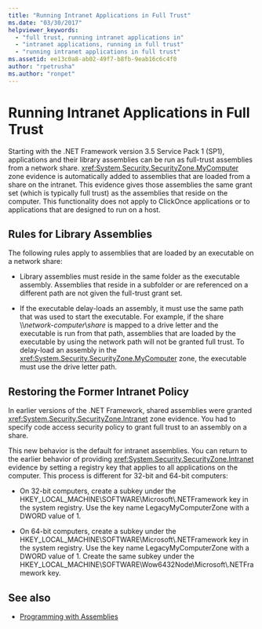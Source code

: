 ```yaml
---
title: "Running Intranet Applications in Full Trust"
ms.date: "03/30/2017"
helpviewer_keywords: 
  - "full trust, running intranet applications in"
  - "intranet applications, running in full trust"
  - "running intranet applications in full trust"
ms.assetid: ee13c0a8-ab02-49f7-b8fb-9eab16c6c4f0
author: "rpetrusha"
ms.author: "ronpet"
---
```

# Running Intranet Applications in Full Trust
Starting with the .NET Framework version 3.5 Service Pack 1 (SP1), applications and their library assemblies can be run as full-trust assemblies from a network share. <xref:System.Security.SecurityZone.MyComputer> zone evidence is automatically added to assemblies that are loaded from a share on the intranet. This evidence gives those assemblies the same grant set (which is typically full trust) as the assemblies that reside on the computer. This functionality does not apply to ClickOnce applications or to applications that are designed to run on a host.  
  
## Rules for Library Assemblies  
 The following rules apply to assemblies that are loaded by an executable on a network share:  
  
-   Library assemblies must reside in the same folder as the executable assembly. Assemblies that reside in a subfolder or are referenced on a different path are not given the full-trust grant set.  
  
-   If the executable delay-loads an assembly, it must use the same path that was used to start the executable. For example, if the share \\\\*network-computer*\\*share* is mapped to a drive letter and the executable is run from that path, assemblies that are loaded by the executable by using the network path will not be granted full trust. To delay-load an assembly in the <xref:System.Security.SecurityZone.MyComputer> zone, the executable must use the drive letter path.  
  
## Restoring the Former Intranet Policy  
 In earlier versions of the .NET Framework, shared assemblies were granted <xref:System.Security.SecurityZone.Intranet> zone evidence. You had to specify code access security policy to grant full trust to an assembly on a share.  
  
 This new behavior is the default for intranet assemblies. You can return to the earlier behavior of providing <xref:System.Security.SecurityZone.Intranet> evidence by setting a registry key that applies to all applications on the computer. This process is different for 32-bit and 64-bit computers:  
  
-   On 32-bit computers, create a subkey under the HKEY_LOCAL_MACHINE\SOFTWARE\Microsoft\\.NETFramework key in the system registry. Use the key name LegacyMyComputerZone with a DWORD value of 1.  
  
-   On 64-bit computers, create a subkey under the HKEY_LOCAL_MACHINE\SOFTWARE\Microsoft\\.NETFramework key in the system registry. Use the key name LegacyMyComputerZone with a DWORD value of 1. Create the same subkey under the HKEY_LOCAL_MACHINE\SOFTWARE\Wow6432Node\Microsoft\\.NETFramework key.  
  
## See also

- [Programming with Assemblies](../../../docs/framework/app-domains/programming-with-assemblies.md)
